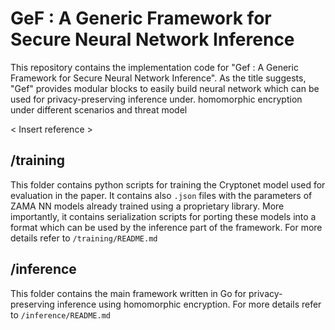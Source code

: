 # GeF : A Generic Framework for Secure Neural Network Inference
This repository contains the implementation code for "Gef : A Generic Framework for Secure Neural Network Inference". As the title suggests, "Gef" provides modular blocks
to easily build neural network which can be used for privacy-preserving inference under.
homomorphic encryption under different scenarios and threat model

< Insert reference >

## /training
This folder contains python scripts for training the Cryptonet model used for evaluation in the paper. It contains also ```.json``` files with the parameters of ZAMA NN models already trained using a proprietary library.
More importantly, it contains serialization scripts for porting these models into a format which can be used by the inference part of the framework.
For more details refer to ```/training/README.md```

## /inference
This folder contains the main framework written in Go for privacy-preserving inference using homomorphic encryption.
For more details refer to ```/inference/README.md```
